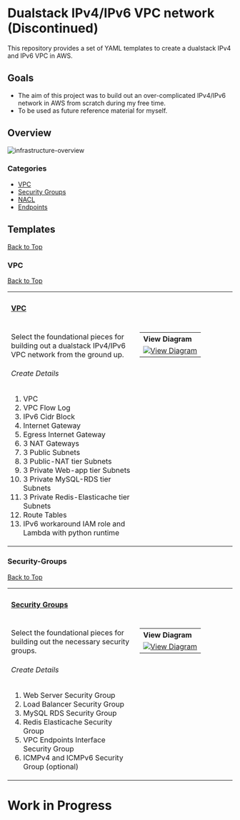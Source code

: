 # Dualstack IPv4/IPv6 VPC network (Discontinued)

This repository provides a set of YAML templates to create a dualstack IPv4 and IPv6 VPC in AWS.

## Goals
- The aim of this project was to build out an over-complicated IPv4/IPv6 network in AWS from scratch during my free time.
- To be used as future reference material for myself.


## Overview

![infrastructure-overview](images/overview.png)

### Categories

- [VPC](#vpc)
- [Security Groups](#security-groups)
- [NACL](#nacl)
- [Endpoints](#endpoints)

## Templates

[Back to Top](#overview)

### VPC

[Back to Top](#overview)

<table width="100%">
    <tr>
        <th align="left" colspan="2"><h4><a href="https://github.com/Klezca/dualstackVPC-ipv4-ipv6/blob/master/templates/vpc.yaml">VPC</a></h4></th>
    </tr>
    <tr>
        <td width="100%" valign="top">
            <p>Select the foundational pieces for building out a dualstack IPv4/IPv6 VPC network from the ground up.</p>
            <h6>Create Details</h6>
            <ol>
                <li>VPC</li>
                <li>VPC Flow Log</li>
                <li>IPv6 Cidr Block</li>
                <li>Internet Gateway</li>
                <li>Egress Internet Gateway</li>
                <li>3 NAT Gateways</li>
                <li>3 Public Subnets</li>
                <li>3 Public-NAT tier Subnets</li>
                <li>3 Private Web-app tier Subnets</li>
                <li>3 Private MySQL-RDS tier Subnets</li>
                <li>3 Private Redis-Elasticache tier Subnets</li>
                <li>Route Tables</li>
                <li>IPv6 workaround IAM role and Lambda with python runtime</li> 
            </ol>
        </td>
        <td  nowrap width="200" valign="top">
            <table>
                <tr>
                    <th align="left">View Diagram</th>
                </tr>
                <tr>
                    <td>
                        <a href="images/diagrams/vpc.png" target="_blank"><img src="images/diagrams/vpc.png" width:100% alt="View Diagram"></a>
                    </td>
                </tr>
            </table>
        </td>
    </tr>
</table>

### Security-Groups

[Back to Top](#overview)

<table width="100%">
    <tr>
        <th align="left" colspan="2"><h4><a href="https://github.com/Klezca/dualstackVPC-ipv4-ipv6/blob/master/templates/security-groups.yaml">Security Groups</a></h4></th>
    </tr>
    <tr>
        <td width="100%" valign="top">
            <p>Select the foundational pieces for building out the necessary security groups.</p>
            <h6>Create Details</h6>
            <ol>
                <li>Web Server Security Group</li>
                <li>Load Balancer Security Group</li>
                <li>MySQL RDS Security Group</li>
                <li>Redis Elasticache Security Group</li>
                <li>VPC Endpoints Interface Security Group</li>
                <li>ICMPv4 and ICMPv6 Security Group (optional)</li>
            </ol>
        </td>
        <td  nowrap width="200" valign="top">
            <table>
                <tr>
                    <th align="left">View Diagram</th>
                </tr>
                <tr>
                    <td>
                        <a href="images/diagrams/security-groups.png" target="_blank"><img src="images/diagrams/security-groups.png" width:100% alt="View Diagram"></a>
                    </td>
                </tr>
            </table>
        </td>
    </tr>
</table>

# Work in Progress
